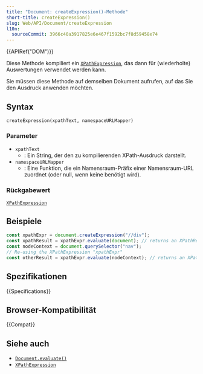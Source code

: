 ```yaml
---
title: "Document: createExpression()-Methode"
short-title: createExpression()
slug: Web/API/Document/createExpression
l10n:
  sourceCommit: 3966c40a3917825e6e467f1592bc7f8d59458e74
---
```


{{APIRef("DOM")}}

Diese Methode kompiliert ein [`XPathExpression`](/de/docs/Web/API/XPathExpression), das dann für (wiederholte) Auswertungen verwendet werden kann.

Sie müssen diese Methode auf demselben Dokument aufrufen, auf das Sie den Ausdruck anwenden möchten.

## Syntax

```js-nolint
createExpression(xpathText, namespaceURLMapper)
```

### Parameter

- `xpathText`
  - : Ein String, der den zu kompilierenden XPath-Ausdruck darstellt.
- `namespaceURLMapper`
  - : Eine Funktion, die ein Namensraum-Präfix einer Namensraum-URL zuordnet (oder null, wenn keine benötigt wird).

### Rückgabewert

[`XPathExpression`](/de/docs/Web/API/XPathExpression)

## Beispiele

```js
const xpathExpr = document.createExpression("//div");
const xpathResult = xpathExpr.evaluate(document); // returns an XPathResult object
const nodeContext = document.querySelector("nav");
// Re-using the XPathExpression "xpathExpr"
const otherResult = xpathExpr.evaluate(nodeContext); // returns an XPathResult object
```

## Spezifikationen

{{Specifications}}

## Browser-Kompatibilität

{{Compat}}

## Siehe auch

- [`Document.evaluate()`](/de/docs/Web/API/Document/evaluate)
- [`XPathExpression`](/de/docs/Web/API/XPathExpression)
